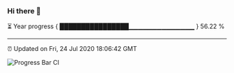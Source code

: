 ### Hi there 👋

⏳ Year progress { ████████████████▁▁▁▁▁▁▁▁▁▁▁▁▁▁ } 56.22 %

---

⏰ Updated on Fri, 24 Jul 2020 18:06:42 GMT

![Progress Bar CI](https://github.com/liununu/liununu/workflows/Progress%20Bar%20CI/badge.svg)
